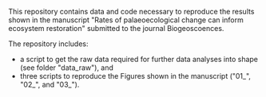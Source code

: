 This repository contains data and code necessary to reproduce the results shown 
in the manuscript "Rates of palaeoecological change can inform ecosystem 
restoration" submitted to the journal Biogeoscoences.

The repository includes:
- a script to get the raw data required for further data analyses into shape
    (see folder "data_raw"), and
- three scripts to reproduce the Figures shown in the manuscript ("01_", "02_",
    and "03_").
